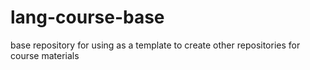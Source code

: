 # lang-course-base
base repository for using as a template to create other repositories for course materials
